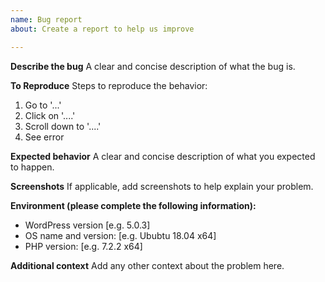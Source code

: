 ```yaml
---
name: Bug report
about: Create a report to help us improve

---
```


**Describe the bug**
A clear and concise description of what the bug is.

**To Reproduce**
Steps to reproduce the behavior:
1. Go to '...'
2. Click on '....'
3. Scroll down to '....'
4. See error

**Expected behavior**
A clear and concise description of what you expected to happen.

**Screenshots**
If applicable, add screenshots to help explain your problem.

**Environment (please complete the following information):**
 - WordPress version [e.g. 5.0.3]
 - OS name and version: [e.g. Ububtu 18.04 x64]
 - PHP version: [e.g. 7.2.2 x64]

**Additional context**
Add any other context about the problem here.
